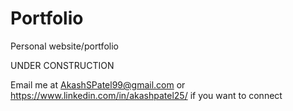 # Portfolio
Personal website/portfolio

UNDER CONSTRUCTION

Email me at AkashSPatel99@gmail.com or https://www.linkedin.com/in/akashpatel25/ if you want to connect